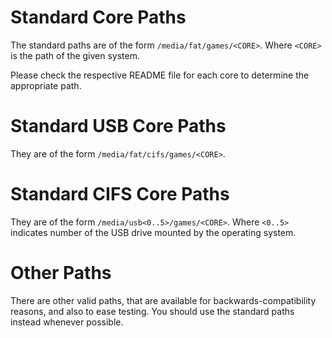 # Standard Core Paths

The standard paths are of the form `/media/fat/games/<CORE>`. Where `<CORE>` is the path of the given system. 

Please check the respective README file for each core to determine the appropriate path.

# Standard USB Core Paths

They are of the form `/media/fat/cifs/games/<CORE>`.

# Standard CIFS Core Paths

They are of the form `/media/usb<0..5>/games/<CORE>`. Where `<0..5>` indicates number of the USB drive mounted by the operating system.

# Other Paths

There are other valid paths, that are available for backwards-compatibility reasons, and also to ease testing. You should use the standard paths instead whenever possible.


